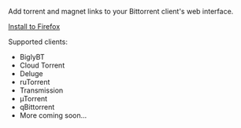 Add torrent and magnet links to your Bittorrent client's web interface.

[Install to Firefox](https://addons.mozilla.org/en-US/firefox/addon/torrent-control/)

Supported clients:
- BiglyBT
- Cloud Torrent
- Deluge
- ruTorrent
- Transmission
- µTorrent
- qBittorrent
- More coming soon...
